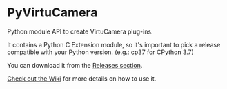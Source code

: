 # PyVirtuCamera
Python module API to create VirtuCamera plug-ins.

It contains a Python C Extension module, so it's important to pick a release compatible with your Python version. (e.g.: cp37 for CPython 3.7)

You can download it from the [Releases section](https://github.com/shycats/PyVirtuCamera/releases).

[Check out the Wiki](https://github.com/shycats/PyVirtuCamera/wiki) for more details on how to use it.
